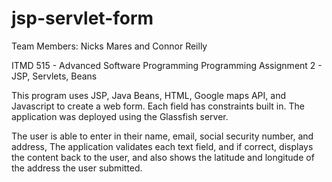 # jsp-servlet-form
Team Members: Nicks Mares and Connor Reilly

ITMD 515 - Advanced Software Programming
Programming Assignment 2 - JSP, Servlets, Beans

This program uses JSP, Java Beans, HTML, Google maps API, and Javascript to create a web form. Each field has constraints built in. The application was deployed using the Glassfish server.

The user is able to enter in their name, email, social security number, and address, The application validates each text field, and if correct, displays the content back to the user, and also shows the latitude and longitude of the address the user submitted.
